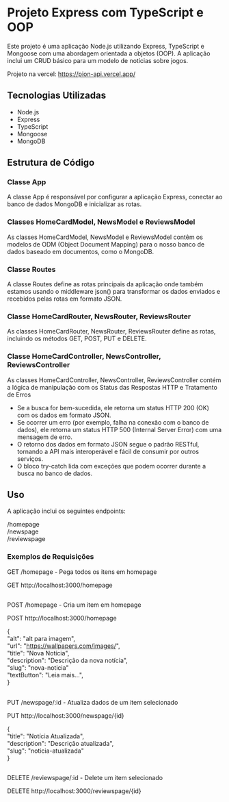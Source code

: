 # Projeto Express com TypeScript e OOP

Este projeto é uma aplicação Node.js utilizando Express, TypeScript e Mongoose com uma abordagem orientada a objetos (OOP). A aplicação inclui um CRUD básico para um modelo de notícias sobre  jogos.

Projeto na vercel: https://pion-api.vercel.app/
## Tecnologias Utilizadas

- Node.js
- Express
- TypeScript
- Mongoose
- MongoDB

## Estrutura de Código

### Classe App

A classe App é responsável por configurar a aplicação Express, conectar ao banco de dados MongoDB e inicializar as rotas.

### Classes HomeCardModel, NewsModel e ReviewsModel

As classes HomeCardModel, NewsModel e ReviewsModel contêm os modelos de ODM (Object Document Mapping) para o nosso banco de dados baseado em documentos, como o MongoDB.

### Classe Routes

A classe Routes define as rotas principais da aplicação onde também estamos usando o middleware json() para transformar os dados enviados e recebidos pelas rotas em formato JSON.

### Classe HomeCardRouter, NewsRouter, ReviewsRouter

As classes HomeCardRouter, NewsRouter, ReviewsRouter define as rotas, incluindo os métodos GET, POST, PUT e DELETE.

### Classe HomeCardController, NewsController, ReviewsController

As classes HomeCardController, NewsController, ReviewsController contém a lógica de manipulação com os Status das Respostas HTTP e Tratamento de Erros

- Se a busca for bem-sucedida, ele retorna um status HTTP 200 (OK) com os dados em formato JSON.
- Se ocorrer um erro (por exemplo, falha na conexão com o banco de dados), ele retorna um status HTTP 500 (Internal Server Error) com uma mensagem de erro.
- O retorno dos dados em formato JSON segue o padrão RESTful, tornando a API mais interoperável e fácil de consumir por outros serviços.
- O bloco try-catch lida com exceções que podem ocorrer durante a busca no banco de dados.

## Uso

A aplicação inclui os seguintes endpoints:

/homepage <br>
/newspage <br>
/reviewspage <br>

### Exemplos de Requisições

GET /homepage - Pega todos os itens em homepage

GET http://localhost:3000/homepage
## 
POST /homepage - Cria um item em homepage

POST http://localhost:3000/homepage <br>

{ <br>
"alt": "alt para imagem", <br>
"url": "https://wallpapers.com/images/", <br>
"title": "Nova Notícia", <br>
"description": "Descrição da nova notícia", <br>
"slug": "nova-noticia" <br>
"textButton": "Leia mais...",   <br>
}
##
PUT /newspage/:id - Atualiza dados de um item selecionado

PUT http://localhost:3000/newspage/{id}

{ <br>
"title": "Notícia Atualizada", <br>
"description": "Descrição atualizada", <br>
"slug": "noticia-atualizada" <br>
}
##
DELETE /reviewspage/:id - Delete um item selecionado

DELETE http://localhost:3000/reviewspage/{id}
